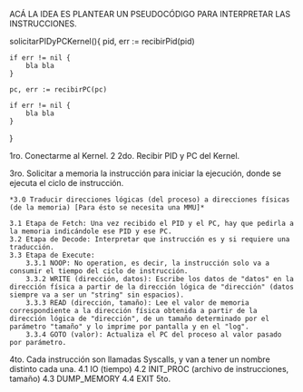 ACÁ LA IDEA ES PLANTEAR UN PSEUDOCÓDIGO PARA INTERPRETAR LAS INSTRUCCIONES.

solicitarPIDyPCKernel(){
    pid, err := recibirPid(pid)

    if err != nil {
        bla bla
    }

    pc, err := recibirPC(pc)

    if err != nil {
        bla bla
    }

}

1ro. Conectarme al Kernel.
2
2do. Recibir PID y PC del Kernel.

3ro. Solicitar a memoria la instrucción para iniciar la ejecución, donde se ejecuta el ciclo de instrucción.

    *3.0 Traducir direcciones lógicas (del proceso) a direcciones físicas (de la memoria) [Para ésto se necesita una MMU]*

    3.1 Etapa de Fetch: Una vez recibido el PID y el PC, hay que pedirla a la memoria indicándole ese PID y ese PC.
    3.2 Etapa de Decode: Interpretar que instrucción es y si requiere una traducción.
    3.3 Etapa de Execute:
        3.3.1 NOOP: No operation, es decir, la instrucción solo va a consumir el tiempo del ciclo de instrucción.
        3.3.2 WRITE (dirección, datos): Escribe los datos de "datos" en la dirección física a partir de la dirección lógica de "dirección" (datos siempre va a ser un "string" sin espacios).
        3.3.3 READ (dirección, tamaño): Lee el valor de memoria correspondiente a la dirección física obtenida a partir de la dirección lógica de "dirección", de un tamaño determinado por el parámetro "tamaño" y lo imprime por pantalla y en el "log".
        3.3.4 GOTO (valor): Actualiza el PC del proceso al valor pasado por parámetro.

4to. Cada instrucción son llamadas Syscalls, y van a tener un nombre distinto cada una.
    4.1 IO (tiempo)
    4.2 INIT_PROC (archivo de instrucciones, tamaño)
    4.3 DUMP_MEMORY
    4.4 EXIT
5to. 
